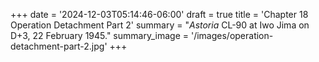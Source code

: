 +++
date = '2024-12-03T05:14:46-06:00'
draft = true
title = 'Chapter 18 Operation Detachment Part 2'
summary = "*Astoria* CL-90 at Iwo Jima on D+3, 22 February 1945."
summary_image = '/images/operation-detachment-part-2.jpg'
+++
